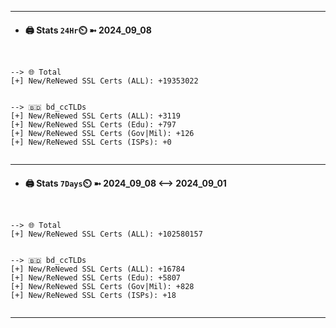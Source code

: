 

---
- #### 🖨️ **Stats** `24Hr`⏲️ ➼ 2024_09_08
```console


--> 🌐 Total
[+] New/ReNewed SSL Certs (ALL): +19353022


--> 🇧🇩 bd_ccTLDs
[+] New/ReNewed SSL Certs (ALL): +3119
[+] New/ReNewed SSL Certs (Edu): +797
[+] New/ReNewed SSL Certs (Gov|Mil): +126
[+] New/ReNewed SSL Certs (ISPs): +0


```

---
- #### 🖨️ **Stats** `7Days`⏲️ ➼ 2024_09_08 <--> 2024_09_01
```console


--> 🌐 Total
[+] New/ReNewed SSL Certs (ALL): +102580157


--> 🇧🇩 bd_ccTLDs
[+] New/ReNewed SSL Certs (ALL): +16784
[+] New/ReNewed SSL Certs (Edu): +5807
[+] New/ReNewed SSL Certs (Gov|Mil): +828
[+] New/ReNewed SSL Certs (ISPs): +18


```

---

